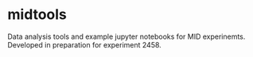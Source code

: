 # midtools 
Data analysis tools and example jupyter notebooks for MID experinemts.
Developed in preparation for experiment 2458.

